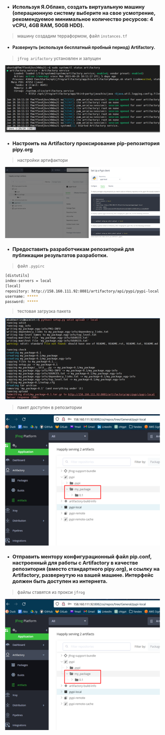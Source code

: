 - ### Используя Я.Облако, создать виртуальную машину (операционную систему выберите на свое усмотрение, рекомендуемое минимальное количество ресурсов: 4 vCPU, 4GB RAM, 50GB HDD).

> машину создадим терраформом, файл `instances.tf` 

- #### Развернуть (используя бесплатный пробный период) Artifactory.

> `jfrog arifactory` установлен и запущен 

![Alt text](image.png) 

- ### Настроить на Artifactory проксирование pip-репозитория pipy.org  

> настройки артифактори  

![Alt text](image-1.png)  

- ### Предоставить разработчикам репозиторий для публикации результатов разработки.  

> файл `.pypirc`  

``` bash
[distutils]
index-servers = local
[local]
repository: http://158.160.111.92:8081/artifactory/api/pypi/pypi-local
username: *****
password: *****
```
> тестовая загрузка пакета

![Alt text](image-2.png)

> пакет доступен в репозитории  

![Alt text](image-3.png)  

- ### Отправить ментору конфигурационный файл pip.conf, настроенный для работы с Artifactory в качестве репозитория (вместо стандартного pipy.org), и ссылку на Artifactory, развернутую на вашей машине. Интерфейс должен быть доступен из интернета.

> файлы ставятся из прокси `jfrog`

![Alt text](image-4.png)  




